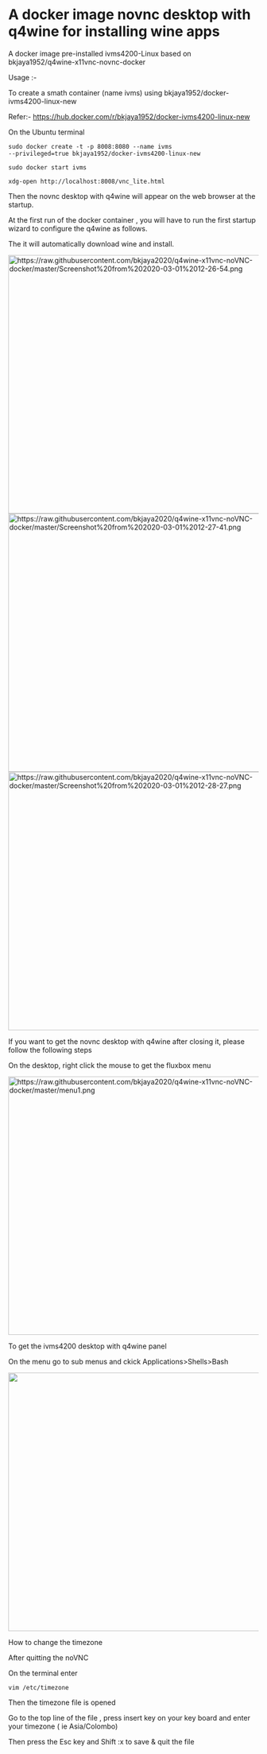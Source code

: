 # A docker image novnc desktop with q4wine  for installing wine apps

A docker image pre-installed ivms4200-Linux based on bkjaya1952/q4wine-x11vnc-novnc-docker

Usage :-

To create a smath container (name ivms) using bkjaya1952/docker-ivms4200-linux-new

Refer:- https://hub.docker.com/r/bkjaya1952/docker-ivms4200-linux-new

On the Ubuntu terminal

<code>sudo docker create -t -p 8008:8080 --name ivms --privileged=true bkjaya1952/docker-ivms4200-linux-new</code>

<code>sudo docker start ivms</code>

<code>xdg-open http://localhost:8008/vnc_lite.html</code>

Then the novnc desktop with q4wine will appear on the web browser at the startup.

At the first run of the docker container , you will have to run the first startup wizard to configure the q4wine as follows.

The it will automatically download wine and install.

<img src="https://raw.githubusercontent.com/bkjaya2020/q4wine-x11vnc-noVNC-docker/master/Screenshot%20from%202020-03-01%2012-26-54.png" alt="https://raw.githubusercontent.com/bkjaya2020/q4wine-x11vnc-noVNC-docker/master/Screenshot%20from%202020-03-01%2012-26-54.png" width="625" height="520">


<img src="https://raw.githubusercontent.com/bkjaya2020/q4wine-x11vnc-noVNC-docker/master/Screenshot%20from%202020-03-01%2012-27-41.png" alt="https://raw.githubusercontent.com/bkjaya2020/q4wine-x11vnc-noVNC-docker/master/Screenshot%20from%202020-03-01%2012-27-41.png" width="625" height="520">


<img src="https://raw.githubusercontent.com/bkjaya2020/q4wine-x11vnc-noVNC-docker/master/Screenshot%20from%202020-03-01%2012-28-27.png" alt="https://raw.githubusercontent.com/bkjaya2020/q4wine-x11vnc-noVNC-docker/master/Screenshot%20from%202020-03-01%2012-28-27.png" width="625" height="520">


If you want to get the novnc desktop with q4wine after closing it, please follow the following steps

On the desktop, right click the mouse to get the fluxbox menu

<img src="https://raw.githubusercontent.com/bkjaya2020/q4wine-x11vnc-noVNC-docker/master/menu1.png" alt="https://raw.githubusercontent.com/bkjaya2020/q4wine-x11vnc-noVNC-docker/master/menu1.png" width="625" height="520">

To get the ivms4200 desktop with q4wine panel

On the menu go to sub menus and ckick Applications>Shells>Bash

<img src="" alt="" width="625" height="520">


How to change the timezone

After quitting the noVNC

On the terminal enter

<code>vim /etc/timezone</code>

Then the timezone file is opened

Go to the top line of the file , press insert key on your key board and enter your timezone ( ie Asia/Colombo)

Then press the Esc key and Shift :x to save & quit the file



